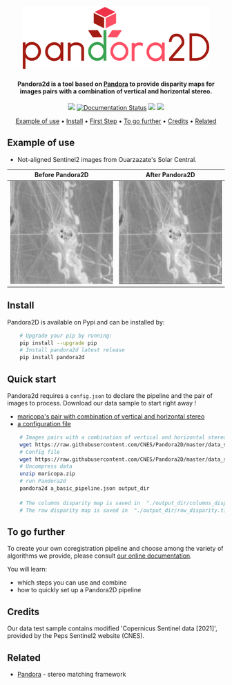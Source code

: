 <h1 align="center">
<a href="https://pandora2d.readthedocs.io/?badge=latest"><img src="https://raw.githubusercontent.com/CNES/Pandora2D/master/docs/source/Images/logo/logo_pandora2d.png?inline=false" alt="Pandora2D coregistration Framework" width="432"></a>
</h1>

<h4 align="center">Pandora2d  is a tool based on <a href="https://github.com/CNES/Pandora">Pandora<a/> to provide disparity maps
for images pairs with a combination of vertical and horizontal stereo.</h4>

<p align="center">
  <a><img src="https://github.com/CNES/Pandora2D/actions/workflows/pandora2d_ci.yml/badge.svg?branch=master"></a>
  <a href='https://pandora2d.readthedocs.io/?badge=latest'><img src='https://readthedocs.org/projects/pandora2d/badge/?version=latest' alt='Documentation Status' /></a>
  <a href="https://opensource.org/licenses/Apache-2.0/"><img src="https://img.shields.io/badge/License-Apache%202.0-blue.svg"></a>
  <a href="https://codecov.io/gh/CNES/Pandora2D"><img src="https://codecov.io/gh/CNES/Pandora2D/branch/master/graph/badge.svg"></a>
</p>

<p align="center">
  <a href="#example-of-use">Example of use</a> •
  <a href="#install">Install</a> •
  <a href="#first-step">First Step</a> •
  <a href="#to-go-further">To go further</a> •
  <a href="#credits">Credits</a> •
  <a href="#related">Related</a> 
</p>

## Example of use

* Not-aligned Sentinel2 images from Ouarzazate's Solar Central.

Before Pandora2D   |  After Pandora2D
:-----------------:|:----------------:
![](https://raw.githubusercontent.com/CNES/Pandora2D/master/docs/source/Images/avant_recalage.gif?inline=false)  |  ![](https://raw.githubusercontent.com/CNES/Pandora2D/master/docs/source/Images/apres_recalage.gif?inline=false)


## Install

Pandora2D is available on Pypi and can be installed by:

```bash
    # Upgrade your pip by running:
    pip install --upgrade pip
    # Install pandora2d latest release
    pip install pandora2d
````

## Quick start

Pandora2d requires a `config.json` to declare the pipeline and the pair of images to process.
Download our data sample to start right away !

- [maricopa's pair with combination of vertical and horizontal stereo](https://raw.githubusercontent.com/CNES/Pandora2D/master/data_samples/images/maricopa.zip)
- [a configuration file](https://raw.githubusercontent.com/CNES/Pandora2D/master/data_samples/json_conf_files/a_basic_pipeline.json)

```bash
    # Images pairs with a combination of vertical and horizontal stereo
    wget https://raw.githubusercontent.com/CNES/Pandora2D/master/data_samples/images/maricopa.zip
    # Config file
    wget https://raw.githubusercontent.com/CNES/Pandora2D/master/data_samples/json_conf_files/a_basic_pipeline.json
    # Uncompress data
    unzip maricopa.zip
    # run Pandora2d
    pandora2d a_basic_pipeline.json output_dir

    # The columns disparity map is saved in  "./output_dir/columns_disparity.tif"
    # The row disparity map is saved in  "./output_dir/row_disparity.tif"
```

## To go further

To create your own coregistration pipeline and choose among the variety of
algorithms we provide, please consult [our online documentation](https://pandora2d.readthedocs.io).

You will learn:

* which steps you can use and combine
* how to quickly set up a Pandora2D pipeline

## Credits

Our data test sample contains modified 'Copernicus Sentinel data [2021]', provided by the Peps Sentinel2 website (CNES).


## Related

* [Pandora](<https://github.com/cnes/pandora>) - stereo matching framework
